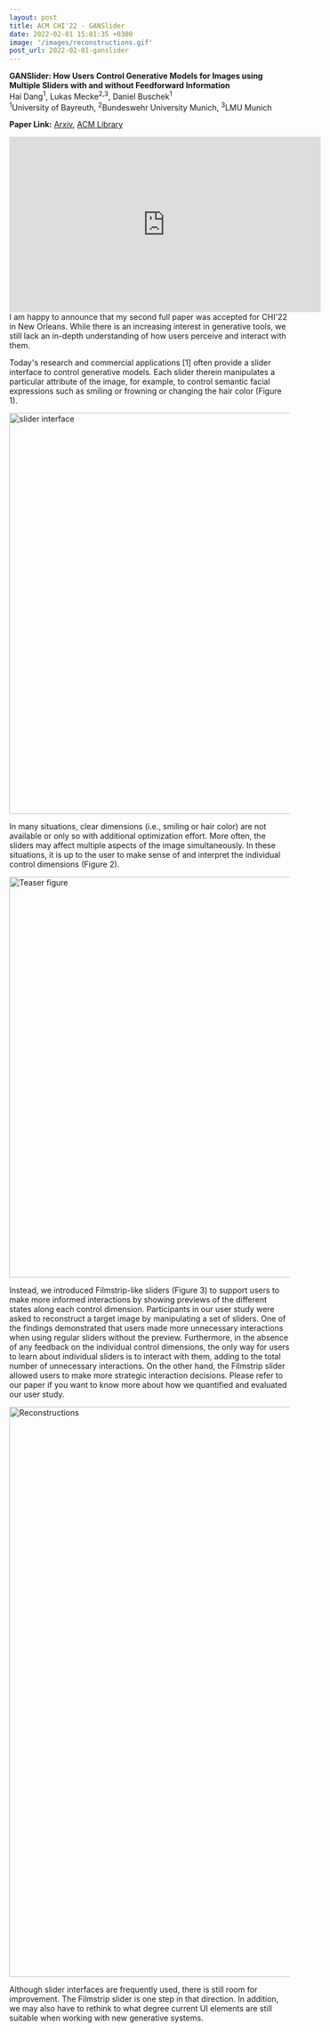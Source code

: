 ```yaml
---
layout: post
title: ACM CHI'22 - GANSlider
date: 2022-02-01 15:01:35 +0300
image: '/images/reconstructions.gif'
post_url: 2022-02-01-ganslider
---
```


**GANSlider: How Users Control Generative Models for Images using Multiple Sliders with and without Feedforward Information**<br>
Hai Dang<sup>1</sup>, Lukas Mecke<sup>2,3</sup>, Daniel Buschek<sup>1</sup><br>
<sup>1</sup>University of Bayreuth, <sup>2</sup>Bundeswehr University Munich, <sup>3</sup>LMU Munich<br>

<b>Paper Link:</b>
<a href="https://arxiv.org/pdf/2202.00965.pdf">Arxiv</a>, 
<a href="https://dl.acm.org/doi/abs/10.1145/3491102.3502141">ACM Library</a>

<iframe width="560" height="315" src="https://www.youtube.com/embed/uhQPxD1tyf8" title="YouTube video player" frameborder="0" allow="accelerometer; autoplay; clipboard-write; encrypted-media; gyroscope; picture-in-picture" allowfullscreen></iframe>
<br>
I am happy to announce that my second full paper was accepted for CHI'22 in New Orleans. While there is an increasing interest in generative tools, we still lack an in-depth understanding of how users perceive and interact with them. 

Today's research and commercial applications [1] often provide a slider interface to control generative models. Each slider therein manipulates a particular attribute of the image, for example, to control semantic facial expressions such as smiling or frowning or changing the hair color (Figure 1). 

<img src="/images/ganspace.jpeg" alt="slider interface" width="720px"/>

In many situations, clear dimensions (i.e., smiling or hair color) are not available or only so with additional optimization effort. More often, the sliders may affect multiple aspects of the image simultaneously. In these situations, it is up to the user to make sense of and interpret the individual control dimensions (Figure 2). 

<img src="/images/ganspace_unknown.png" alt="Teaser figure" width="720px"/>

Instead,  we introduced Filmstrip-like sliders (Figure 3) to support users to make more informed interactions by showing previews of the different states along each control dimension. Participants in our user study were asked to reconstruct a target image by manipulating a set of sliders. One of the findings demonstrated that users made more unnecessary interactions when using regular sliders without the preview. Furthermore, in the absence of any feedback on the individual control dimensions, the only way for users to learn about individual sliders is to interact with them, adding to the total number of unnecessary interactions. On the other hand, the Filmstrip slider allowed users to make more strategic interaction decisions. Please refer to our paper if you want to know more about how we quantified and evaluated our user study.

<img src="/images/ganslider_teaser.png" alt="Reconstructions" width="1024px"/>

Although slider interfaces are frequently used, there is still room for improvement. The Filmstrip slider is one step in that direction. In addition, we may also have to rethink to what degree current UI elements are still suitable when working with new generative systems.


